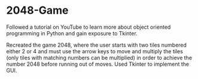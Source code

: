 # 2048-Game

Followed a tutorial on YouTube to learn more about object oriented programming in Python and gain exposure to Tkinter. 

Recreated the game 2048, where the user starts with two tiles numbered either 2 or 4 and must use the arrow keys to move and multiply the tiles (only tiles with matching numbers can be multiplied) in order to achieve the number 2048 before running out of moves. Used Tkinter to implement the GUI. 
